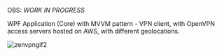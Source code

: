 OBS: *WORK IN PROGRESS*

WPF Application (Core) with MVVM pattern - VPN client, with OpenVPN access servers hosted on AWS, with different geolocations.

![zenvpngif2](https://user-images.githubusercontent.com/91784084/174562572-baea15df-7c0a-4b9a-9d2e-71cac5a94f32.gif)
